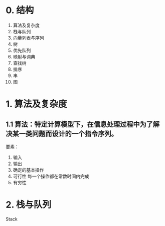 # 0. 结构
1. 算法及复杂度
2. 栈与队列
3. 向量列表与序列
4. 树
5. 优先队列
6. 映射与词典
7. 查找树
8. 排序
9. 串
10. 图

# 1. 算法及复杂度
## 1.1 算法：特定计算模型下，在信息处理过程中为了解决某一类问题而设计的一个指令序列。  
要素：
1. 输入
2. 输出
3. 确定的基本操作
4. 可行性 每一个操作都在常数时间内完成
5. 有穷性

# 2. 栈与队列
Stack

















